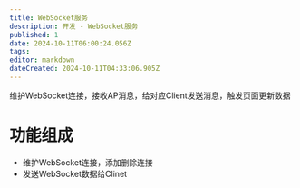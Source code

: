```yaml
---
title: WebSocket服务
description: 开发 - WebSocket服务
published: 1
date: 2024-10-11T06:00:24.056Z
tags: 
editor: markdown
dateCreated: 2024-10-11T04:33:06.905Z
---
```


维护WebSocket连接，接收AP消息，给对应Client发送消息，触发页面更新数据

# 功能组成
- 维护WebSocket连接，添加删除连接
- 发送WebSocket数据给Clinet
